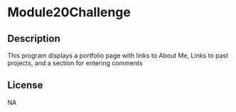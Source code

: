 # Module20Challenge

## Description
This program displays a portfolio page with links to About Me, Links to past projects, and a section for entering comments

## License
NA